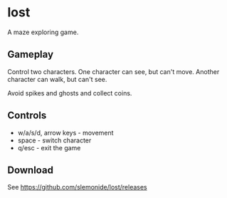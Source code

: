 # lost

A maze exploring game.

## Gameplay
Control two characters. One character can see, but can't move. Another character can walk, but can't see.

Avoid spikes and ghosts and collect coins.

## Controls

- w/a/s/d, arrow keys - movement
- space - switch character
- q/esc - exit the game

## Download
See https://github.com/slemonide/lost/releases
